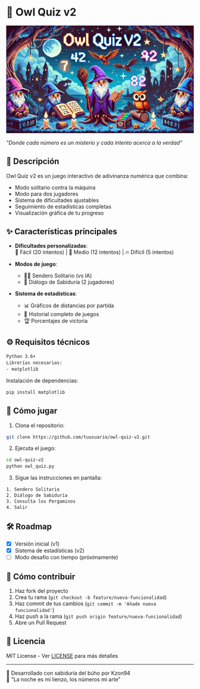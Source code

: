 # 🦉 Owl Quiz v2

![Imagen Owl Quiz](owlquiz.jpg)

*"Donde cada número es un misterio y cada intento acerca a la verdad"*

## 🎯 Descripción

Owl Quiz v2 es un juego interactivo de adivinanza numérica que combina:
- Modo solitario contra la máquina
- Modo para dos jugadores
- Sistema de dificultades ajustables
- Seguimiento de estadísticas completas
- Visualización gráfica de tu progreso

## ✨ Características principales

- **Dificultades personalizadas**:  
  🍃 Fácil (20 intentos) | 🌊 Medio (12 intentos) | 🔥 Difícil (5 intentos)
  
- **Modos de juego**:
  - 🧙‍♂️ Sendero Solitario (vs IA)
  - 👥 Diálogo de Sabiduría (2 jugadores)
  
- **Sistema de estadísticas**:
  - 📊 Gráficos de distancias por partida
  - 📜 Historial completo de juegos
  - 🏆 Porcentajes de victoria

## ⚙️ Requisitos técnicos

```bash
Python 3.6+
Librerías necesarias:
- matplotlib
```

Instalación de dependencias:
```bash
pip install matplotlib
```

## 🚀 Cómo jugar

1. Clona el repositorio:
```bash
git clone https://github.com/tuusuario/owl-quiz-v2.git
```

2. Ejecuta el juego:
```bash
cd owl-quiz-v2
python owl_quiz.py
```

3. Sigue las instrucciones en pantalla:
```
1. Sendero Solitario
2. Diálogo de Sabiduría
3. Consulta los Pergaminos
4. Salir
```

## 🛠️ Roadmap

- [x] Versión inicial (v1)
- [x] Sistema de estadísticas (v2)
- [ ] Modo desafío con tiempo (próximamente)

## 🤝 Cómo contribuir

1. Haz fork del proyecto
2. Crea tu rama (`git checkout -b feature/nueva-funcionalidad`)
3. Haz commit de tus cambios (`git commit -m 'Añade nueva funcionalidad'`)
4. Haz push a la rama (`git push origin feature/nueva-funcionalidad`)
5. Abre un Pull Request

## 📄 Licencia

MIT License - Ver [LICENSE](LICENSE) para más detalles

---

🦉 Desarrollado con sabiduría del búho por Kzon94  
🌙 "La noche es mi lienzo, los números mi arte"
```

